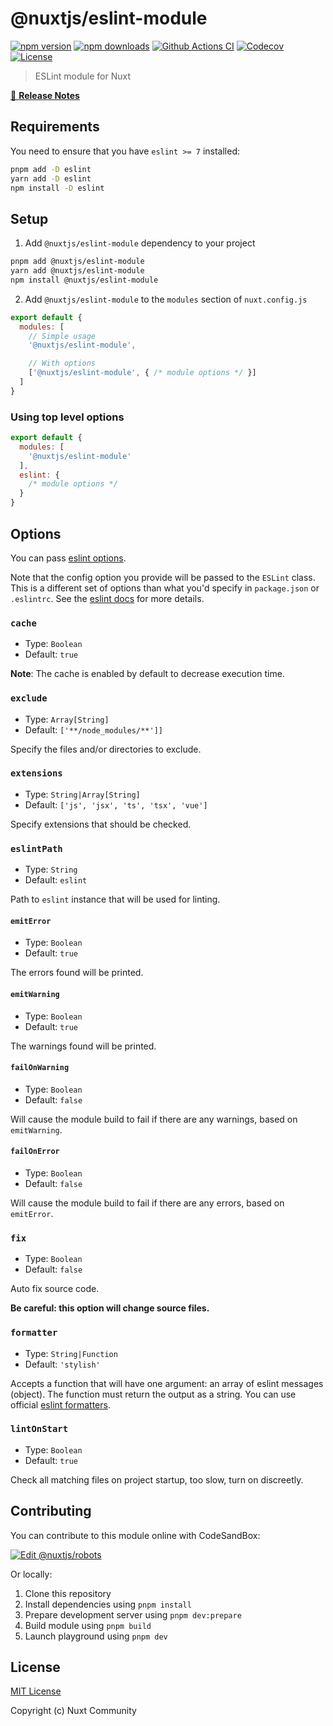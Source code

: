 # @nuxtjs/eslint-module

[![npm version][npm-version-src]][npm-version-href]
[![npm downloads][npm-downloads-src]][npm-downloads-href]
[![Github Actions CI][github-actions-ci-src]][github-actions-ci-href]
[![Codecov][codecov-src]][codecov-href]
[![License][license-src]][license-href]

> ESLint module for Nuxt

[📖 **Release Notes**](./CHANGELOG.md)

## Requirements

You need to ensure that you have `eslint >= 7` installed:

```bash
pnpm add -D eslint
yarn add -D eslint
npm install -D eslint
```

## Setup

1. Add `@nuxtjs/eslint-module` dependency to your project

```bash
pnpm add @nuxtjs/eslint-module
yarn add @nuxtjs/eslint-module
npm install @nuxtjs/eslint-module
```

2. Add `@nuxtjs/eslint-module` to the `modules` section of `nuxt.config.js`

```js
export default {
  modules: [
    // Simple usage
    '@nuxtjs/eslint-module',

    // With options
    ['@nuxtjs/eslint-module', { /* module options */ }]
  ]
}
```

### Using top level options

```js
export default {
  modules: [
    '@nuxtjs/eslint-module'
  ],
  eslint: {
    /* module options */
  }
}
```

## Options

You can pass [eslint options](https://eslint.org/docs/latest/integrate/nodejs-api#-new-eslintoptions).

Note that the config option you provide will be passed to the `ESLint` class.
This is a different set of options than what you'd specify in `package.json` or `.eslintrc`.
See the [eslint docs](https://eslint.org/docs/latest/integrate/nodejs-api#-new-eslintoptions) for more details.

### `cache`

- Type: `Boolean`
- Default: `true`

**Note**: The cache is enabled by default to decrease execution time.

### `exclude`

- Type: `Array[String]`
- Default: `['**/node_modules/**']]`

Specify the files and/or directories to exclude.

### `extensions`

- Type: `String|Array[String]`
- Default: `['js', 'jsx', 'ts', 'tsx', 'vue']`

Specify extensions that should be checked.

### `eslintPath`

- Type: `String`
- Default: `eslint`

Path to `eslint` instance that will be used for linting.

#### `emitError`

- Type: `Boolean`
- Default: `true`

The errors found will be printed.

#### `emitWarning`

- Type: `Boolean`
- Default: `true`

The warnings found will be printed.

#### `failOnWarning`

- Type: `Boolean`
- Default: `false`

Will cause the module build to fail if there are any warnings, based on `emitWarning`.

#### `failOnError`

- Type: `Boolean`
- Default: `false`

Will cause the module build to fail if there are any errors, based on `emitError`.

### `fix`

- Type: `Boolean`
- Default: `false`

Auto fix source code.

**Be careful: this option will change source files.**

### `formatter`

- Type: `String|Function`
- Default: `'stylish'`

Accepts a function that will have one argument: an array of eslint messages (object). The function must return the output as a string. You can use official [eslint formatters](https://eslint.org/docs/user-guide/formatters/).

### `lintOnStart`

- Type: `Boolean`
- Default: `true`

Check all matching files on project startup, too slow, turn on discreetly.

## Contributing

You can contribute to this module online with CodeSandBox:

[![Edit @nuxtjs/robots](https://codesandbox.io/static/img/play-codesandbox.svg)](https://codesandbox.io/s/github/nuxt-community/eslint-module/?fontsize=14&hidenavigation=1&theme=dark)

Or locally:

1. Clone this repository
2. Install dependencies using `pnpm install`
3. Prepare development server using `pnpm dev:prepare`
4. Build module using `pnpm build`
5. Launch playground using `pnpm dev`

## License

[MIT License](./LICENSE)

Copyright (c) Nuxt Community

<!-- Badges -->
[npm-version-src]: https://img.shields.io/npm/v/@nuxtjs/eslint-module/latest.svg
[npm-version-href]: https://npmjs.com/package/@nuxtjs/eslint-module

[npm-downloads-src]: https://img.shields.io/npm/dt/@nuxtjs/eslint-module.svg
[npm-downloads-href]: https://npmjs.com/package/@nuxtjs/eslint-module

[github-actions-ci-src]: https://github.com/nuxt-community/eslint-module/workflows/ci/badge.svg
[github-actions-ci-href]: https://github.com/nuxt-community/eslint-module/actions?query=workflow%3Aci

[codecov-src]: https://img.shields.io/codecov/c/github/nuxt-community/eslint-module.svg
[codecov-href]: https://codecov.io/gh/nuxt-community/eslint-module

[license-src]: https://img.shields.io/npm/l/@nuxtjs/eslint-module.svg
[license-href]: https://npmjs.com/package/@nuxtjs/eslint-module
